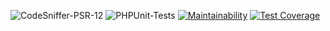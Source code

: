 ![CodeSniffer-PSR-12](https://github.com/IlyaMur/php_on_rails_mvc/workflows/CodeSniffer-PSR-12/badge.svg)
![PHPUnit-Tests](https://github.com/IlyaMur/php_on_rails_mvc/workflows/PHPUnit-Tests/badge.svg)
[![Maintainability](https://api.codeclimate.com/v1/badges/673249eff3f090fe3f06/maintainability)](https://codeclimate.com/github/IlyaMur/php_on_rails_mvc/maintainability)
[![Test Coverage](https://api.codeclimate.com/v1/badges/673249eff3f090fe3f06/test_coverage)](https://codeclimate.com/github/IlyaMur/php_on_rails_mvc/test_coverage)
